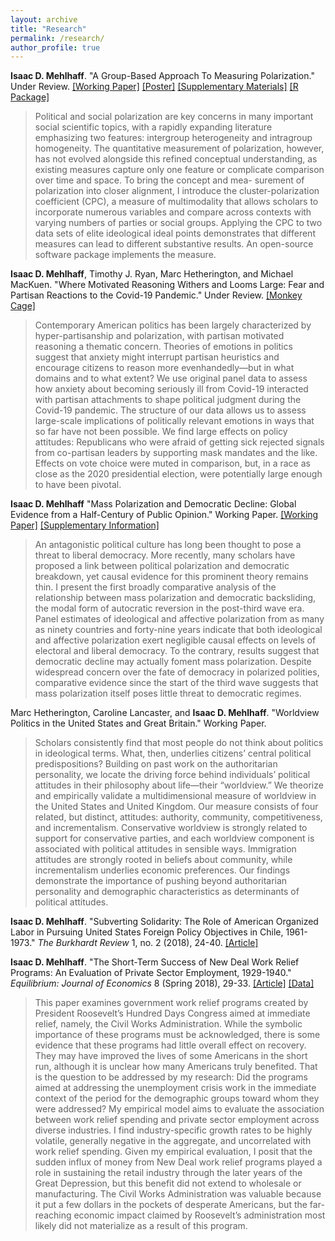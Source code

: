 ```yaml
---
layout: archive
title: "Research"
permalink: /research/
author_profile: true
---
```


**Isaac D. Mehlhaff**. "A Group-Based Approach To Measuring Polarization." Under Review. [[Working Paper]](https://imehlhaff.net/files/CPC_note.pdf) [[Poster]](https://imehlhaff.net/files/Poster_compressed_1.pdf) [[Supplementary Materials]](https://imehlhaff.net/files/CPC%20Supplement.pdf) [[R Package]](https://github.com/imehlhaff/CPC)

> Political and social polarization are key concerns in many important social scientific topics, with a rapidly expanding literature emphasizing two features: intergroup heterogeneity and intragroup homogeneity. The quantitative measurement of polarization, however, has not evolved alongside this refined conceptual understanding, as existing measures capture only one feature or complicate comparison over time and space. To bring the concept and mea- surement of polarization into closer alignment, I introduce the cluster-polarization coefficient (CPC), a measure of multimodality that allows scholars to incorporate numerous variables and compare across contexts with varying numbers of parties or social groups. Applying the CPC to two data sets of elite ideological ideal points demonstrates that different measures can lead to different substantive results. An open-source software package implements the measure.
> 

**Isaac D. Mehlhaff**, Timothy J. Ryan, Marc Hetherington, and Michael MacKuen. "Where Motivated Reasoning Withers and Looms Large: Fear and Partisan Reactions to the Covid-19 Pandemic." Under Review. [[Monkey Cage]](https://www.washingtonpost.com/politics/2020/08/18/american-attitudes-toward-covid-19-are-divided-by-party-pandemic-itself-might-undo-that/)

> Contemporary American politics has been largely characterized by hyper-partisanship and polarization, with partisan motivated reasoning a thematic concern. Theories of emotions in politics suggest that anxiety might interrupt partisan heuristics and encourage citizens to reason more evenhandedly—but in what domains and to what extent? We use original panel data to assess how anxiety about becoming seriously ill from Covid-19 interacted with partisan attachments to shape political judgment during the Covid-19 pandemic. The structure of our data allows us to assess large-scale implications of politically relevant emotions in ways that so far have not been possible. We find large effects on policy attitudes: Republicans who were afraid of getting sick rejected signals from co-partisan leaders by supporting mask mandates and the like. Effects on vote choice were muted in comparison, but, in a race as close as the 2020 presidential election, were potentially large enough to have been pivotal.
> 

**Isaac D. Mehlhaff** "Mass Polarization and Democratic Decline: Global Evidence from a Half-Century of Public Opinion." Working Paper. [[Working Paper]](https://imehlhaff.net/files/Polarization%20and%20Democracy.pdf) [[Supplementary Information]](https://imehlhaff.net/files/Democracy%20Supplement.pdf)

> An antagonistic political culture has long been thought to pose a threat to liberal democracy. More recently, many scholars have proposed a link between political polarization and democratic breakdown, yet causal evidence for this prominent theory remains thin. I present the first broadly comparative analysis of the relationship between mass polarization and democratic backsliding, the modal form of autocratic reversion in the post-third wave era. Panel estimates of ideological and affective polarization from as many as ninety countries and forty-nine years indicate that both ideological and affective polarization exert negligible causal effects on levels of electoral and liberal democracy. To the contrary, results suggest that democratic decline may actually foment mass polarization. Despite widespread concern over the fate of democracy in polarized polities, comparative evidence since the start of the third wave suggests that mass polarization itself poses little threat to democratic regimes.
> 

Marc Hetherington, Caroline Lancaster, and **Isaac D. Mehlhaff**. "Worldview Politics in the United States and Great Britain." Working Paper.

> Scholars consistently find that most people do not think about politics in ideological terms. What, then, underlies citizens’ central political predispositions? Building on past work on the authoritarian personality, we locate the driving force behind individuals’ political attitudes in their philosophy about life—their “worldview.” We theorize and empirically validate a multidimensional measure of worldview in the United States and United Kingdom. Our measure consists of four related, but distinct, attitudes: authority, community, competitiveness, and incrementalism. Conservative worldview is strongly related to support for conservative parties, and each worldview component is associated with political attitudes in sensible ways. Immigration attitudes are strongly rooted in beliefs about community, while incrementalism underlies economic preferences. Our findings demonstrate the importance of pushing beyond authoritarian personality and demographic characteristics as determinants of political attitudes.
> 

**Isaac D. Mehlhaff**. "Subverting Solidarity: The Role of American Organized Labor in Pursuing United States Foreign Policy Objectives in Chile, 1961-1973." _The Burkhardt Review_ 1, no. 2 (2018), 24-40. [[Article]](https://imehlhaff.net/files/Subverting%20Solidarity.pdf)

**Isaac D. Mehlhaff**. "The Short-Term Success of New Deal Work Relief Programs: An Evaluation of Private Sector Employment, 1929-1940." _Equilibrium: Journal of Economics_ 8 (Spring 2018), 29-33. [[Article]](https://imehlhaff.net/files/New%20Deal.pdf) [[Data]](https://github.com/imehlhaff/new_deal)

> This paper examines government work relief programs created by President Roosevelt’s
Hundred Days Congress aimed at immediate relief, namely, the Civil Works Administration. While the symbolic importance of these programs must be acknowledged, there is some evidence that these programs had little overall effect on recovery. They may have improved the lives of some Americans in the short run, although it is unclear how many Americans truly benefited. That is the question to be addressed by my research: Did the programs aimed at addressing the unemployment crisis work in the immediate context of the period for the demographic groups toward whom they were addressed? My empirical model aims to evaluate the association between work relief spending and private sector employment across diverse industries. I find industry-specific growth rates to be highly volatile, generally negative in the aggregate, and uncorrelated with work relief spending. Given my empirical evaluation, I posit that the sudden influx of money from New Deal work relief programs played a role in sustaining the retail industry through the later years of the Great Depression, but this benefit did not extend to wholesale or manufacturing. The Civil Works Administration was valuable because it put a few dollars in the pockets of desperate Americans, but the far-reaching economic impact claimed by Roosevelt’s administration most likely did not materialize as a result of this program.
>

